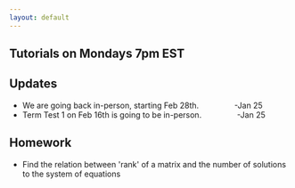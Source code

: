 ```yaml
---
layout: default
---
```


Tutorials on Mondays 7pm EST<br>
---
## Updates

- We are going back in-person, starting Feb 28th.       &emsp;&emsp;&emsp;&emsp;             -Jan 25 <br>
- Term Test 1 on Feb 16th is going to be in-person.     &emsp;&emsp;&emsp;&emsp;        -Jan 25


## Homework 

+ Find the relation between 'rank' of a matrix and the number of solutions to the system of equations

